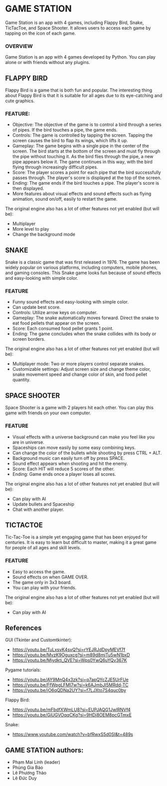 # GAME STATION
Game Station is an app with 4 games, including Flappy Bird, Snake, TicTacToe, and Space Shooter. It allows users to access each game by tapping on the icon of each game. 
### OVERVIEW
Game Station is an app with 4 games developed by Python. You can play alone or with friends without any plugins.
## FLAPPY BIRD
Flappy Bird is a game that is both fun and popular. The interesting thing about Flappy Bird is that it is suitable for all ages due to its eye-catching and cute graphics.
### FEATURE:
- Objective: The objective of the game is to control a bird through a series of pipes. If the bird touches a pipe, the game ends.
- Controls: The game is controlled by tapping the screen. Tapping the screen causes the bird to flap its wings, which lifts it up.
- Gameplay: The game begins with a single pipe in the center of the screen. The bird starts at the bottom of the screen and must fly through the pipe without touching it. As the bird flies through the pipe, a new pipe appears below it. The game continues in this way, with the bird flying through increasingly difficult pipes.
- Score: The player scores a point for each pipe that the bird successfully passes through. The player's score is displayed at the top of the screen.
- Ending: The game ends if the bird touches a pipe. The player's score is then displayed.
- More features about visual effects and sound effects such as flying animation, sound on/off, easily to restart the game.

The original engine also has a lot of other features not yet enabled (but will be):

- Multiplayer
- More level to play
- Change the background mode
  
## SNAKE
Snake is a classic game that was first released in 1976. The game has been widely popular on various platforms, including computers, mobile phones, and gaming consoles. This Snake game looks fun because of sound effects and easy-looking with simple color.
### FEATURE
- Funny sound effects and easy-looking with simple color.
- Can update best score.
- Controls: Utilize arrow keys on computer.
- Gameplay: The snake automatically moves forward. Direct the snake to eat food pellets that appear on the screen.
- Score: Each consumed food pellet grants 1 point.
- Ending: The game concludes when the snake collides with its body or screen borders.

The original engine also has a lot of other features not yet enabled (but will be):

- Multiplayer mode: Two or more players control separate snakes.
- Customizable settings: Adjust screen size and change theme color, snake movement speed and change color of skin, and food pellet quantity.

## SPACE SHOOTER
Space Shooter is a game with 2 players hit each other. You can play this game with friends on your own computer. 
### FEATURE
- Visual effects with a universe background can make you feel like you are in universe.
- Spaceships can move easily by some easy combining keys.
- Can change the color of the bullets while shooting by press CTRL + ALT.
- Background music can easily turn off by press SPACE.
- Sound effect appears when shooting and hit the enemy.
- Score: Each HIT will reduce 5 scores of the other.
- Ending: Game ends once a player loses all scores.

The original engine also has a lot of other features not yet enabled (but will be):

- Can play with AI
- Update bullets and Spaceship
- Chat with another player.

## TICTACTOE
Tic-Tac-Toe is a simple yet engaging game that has been enjoyed for centuries. It is easy to learn but difficult to master, making it a great game for people of all ages and skill levels. 
### FEATURE
- Easy to access the game.
- Sound effects on when GAME OVER.
- The game only in 3x3 board.
- You can play with your friends.

The original engine also has a lot of other features not yet enabled (but will be):

- Can play with AI

## References
GUI (Tkinter and Customtkinter):
- https://youtu.be/TuLxsvK4svQ?si=rYEJRJdDpyMEVf7f
- https://youtu.be/MvzK9Oguxcg?si=m89d8miTu5wN1bxD
- https://youtu.be/Miydkti_QVE?si=Wps0YwQ6uYQv367K

Pygame tutorials: 
- https://youtu.be/AY9MnQ4x3zk?si=q7apQYcZJE5UrFUe
- https://youtu.be/FfWpgLFMI7w?si=k6AJmbJI5MRdd-TC
- https://youtu.be/jO6qQDNa2UY?si=f7LJXto7S4quc0by

Flappy Bird:
- https://youtu.be/mFbdfXWmLU8?si=EUPJAQG1JwlRNVf4
- https://youtu.be/GiUGVOqqCKg?si=9HDi8OEM8pcGTmxE

Snake: 
- https://www.youtube.com/watch?v=bfRwxS5d0SI&t=489s


## GAME STATION authors:
- Phạm Mai Linh (leader)
- Phùng Gia Bảo
- Lê Phương Thảo
- Lê Đức Duy
